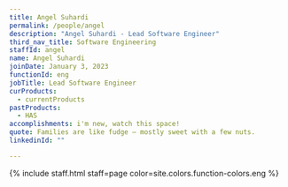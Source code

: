 ```yaml
---
title: Angel Suhardi
permalink: /people/angel
description: "Angel Suhardi - Lead Software Engineer"
third_nav_title: Software Engineering
staffId: angel
name: Angel Suhardi
joinDate: January 3, 2023
functionId: eng
jobTitle: Lead Software Engineer
curProducts:
  - currentProducts
pastProducts:
  - HAS
accomplishments: i'm new, watch this space!
quote: Families are like fudge – mostly sweet with a few nuts.
linkedinId: ""

---
```


{% include staff.html staff=page color=site.colors.function-colors.eng %}
